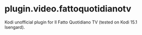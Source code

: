 plugin.video.fattoquotidianotv
=================

Kodi unofficial plugin for Il Fatto Quotidiano TV (tested on Kodi 15.1 Isengard).

